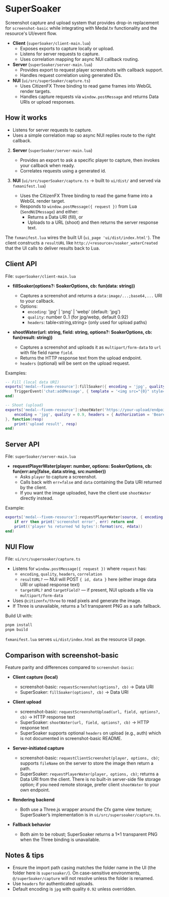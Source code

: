 # SuperSoaker

Screenshot capture and upload system that provides drop-in replacement for `screenshot-basic` while integrating with Medal.tv functionality and the resource's UI/event flow.

- **Client** (`superSoaker/client-main.lua`)
  - Exposes exports to capture locally or upload.
  - Listens for server requests to capture.
  - Uses correlation mapping for async NUI callback routing.
- **Server** (`superSoaker/server-main.lua`)
  - Provides export to request player screenshots with callback support.
  - Handles request correlation using generated IDs.
- **NUI** (`ui/src/superSoaker/capture.ts`)
  - Uses CitizenFX Three binding to read game frames into WebGL render targets.
  - Handles capture requests via `window.postMessage` and returns Data URIs or upload responses.

## How it works
   - Listens for server requests to capture.
   - Uses a simple correlation map so async NUI replies route to the right callback.

2. **Server** (`superSoaker/server-main.lua`)
   - Provides an export to ask a specific player to capture, then invokes your callback when ready.
   - Correlates requests using a generated id.

3. **NUI** (`ui/src/superSoaker/capture.ts` -> built to `ui/dist/` and served via `fxmanifest.lua`)
   - Uses the CitizenFX Three binding to read the game frame into a WebGL render target.
   - Responds to `window.postMessage({ request })` from Lua (`SendNUIMessage`) and either:
     - Returns a Data URI (fill), or
     - Uploads to a URL (shoot) and then returns the server response text.

The `fxmanifest.lua` wires the built UI (`ui_page 'ui/dist/index.html'`). The client constructs a `resultURL` like `http://<resource>/soaker_waterCreated` that the UI calls to deliver results back to Lua.

## Client API

File: `superSoaker/client-main.lua`

- __fillSoaker(options?: SoakerOptions, cb: fun(data: string))__
  - Captures a screenshot and returns a `data:image/...;base64,...` URI to your callback.
  - Options:
    - `encoding`: 'jpg' | 'png' | 'webp' (default: 'jpg')
    - `quality`: number 0..1 (for jpg/webp, default 0.92)
    - `headers`: table<string,string> (only used for upload paths)

- __shootWater(url: string, field: string, options?: SoakerOptions, cb: fun(result: string))__
  - Captures a screenshot and uploads it as `multipart/form-data` to `url` with file field name `field`.
  - Returns the HTTP response text from the upload endpoint.
  - `headers` (optional) will be sent on the upload request.

Examples:

```lua
-- Fill (local data URI)
exports['medal--fivem-resource']:fillSoaker({ encoding = 'jpg', quality = 0.92 }, function(data)
    TriggerEvent('chat:addMessage', { template = '<img src="{0}" style="max-width: 300px;" />', args = { data } })
end)

-- Shoot (upload)
exports['medal--fivem-resource']:shootWater('https://your-upload/endpoint', 'file', {
    encoding = 'jpg', quality = 0.9, headers = { Authorization = 'Bearer XYZ' }
}, function(resp)
    print('upload result', resp)
end)
```

## Server API

File: `superSoaker/server-main.lua`

- __requestPlayerWater(player: number, options: SoakerOptions, cb: fun(err:any|false, data:string, src:number))__
  - Asks `player` to capture a screenshot.
  - Calls back with `err=false` and `data` containing the Data URI returned by the client.
  - If you want the image uploaded, have the client use `shootWater` directly instead.

Example:

```lua
exports['medal--fivem-resource']:requestPlayerWater(source, { encoding = 'png' }, function(err, data, src)
    if err then print('screenshot error', err) return end
    print(('player %s returned %d bytes'):format(src, #data))
end)
```

## NUI Flow

File: `ui/src/supersoaker/capture.ts`

- Listens for `window.postMessage({ request })` where `request` has:
  - `encoding`, `quality`, `headers`, `correlation`
  - `resultURL?` — NUI will POST `{ id, data }` here (either image data URI or upload response text)
  - `targetURL?` and `targetField?` — if present, NUI uploads a file via `multipart/form-data`
- Uses `@citizenfx/three` to read pixels and generate the image.
- If Three is unavailable, returns a 1x1 transparent PNG as a safe fallback.

Build UI with:

```sh
pnpm install
pnpm build
```

`fxmanifest.lua` serves `ui/dist/index.html` as the resource UI page.

## Comparison with screenshot-basic

Feature parity and differences compared to `screenshot-basic`:

- **Client capture (local)**
  - screenshot-basic: `requestScreenshot(options?, cb)` → Data URI
  - SuperSoaker: `fillSoaker(options?, cb)` → Data URI

- **Client upload**
  - screenshot-basic: `requestScreenshotUpload(url, field, options?, cb)` → HTTP response text
  - SuperSoaker: `shootWater(url, field, options?, cb)` → HTTP response text
  - SuperSoaker supports optional `headers` on upload (e.g., auth) which is not documented in screenshot-basic README.

- **Server-initiated capture**
  - screenshot-basic: `requestClientScreenshot(player, options, cb)`; supports `fileName` on the server to store the image then return a path.
  - SuperSoaker: `requestPlayerWater(player, options, cb)`; returns a Data URI from the client. There is no built-in server-side file storage option; if you need remote storage, prefer client `shootWater` to your own endpoint.

- **Rendering backend**
  - Both use a Three.js wrapper around the Cfx game view texture; SuperSoaker’s implementation is in `ui/src/supersoaker/capture.ts`.

- **Fallback behavior**
  - Both aim to be robust; SuperSoaker returns a 1×1 transparent PNG when the Three binding is unavailable.

## Notes & tips

- Ensure the import path casing matches the folder name in the UI (the folder here is `supersoaker/`). On case-sensitive environments, `@/superSoaker/capture` will not resolve unless the folder is renamed.
- Use `headers` for authenticated uploads.
- Default encoding is `jpg` with quality `0.92` unless overridden.
